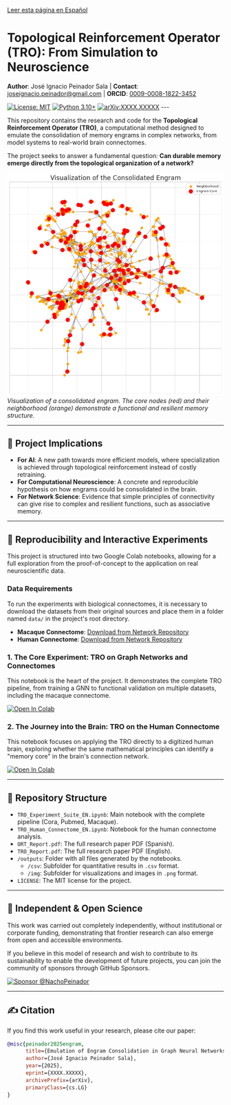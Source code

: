 [Leer esta página en Español](README.md)

# Topological Reinforcement Operator (TRO): From Simulation to Neuroscience

**Author**: José Ignacio Peinador Sala | **Contact**: [joseignacio.peinador@gmail.com](mailto:joseignacio.peinador@gmail.com) | **ORCID**: [0009-0008-1822-3452](https://orcid.org/0009-0008-1822-3452)

[![License: MIT](https://img.shields.io/badge/License-MIT-yellow.svg)](https://opensource.org/licenses/MIT)
[![Python 3.10+](https://img.shields.io/badge/python-3.10+-blue.svg)](https://www.python.org/downloads/)
[![arXiv:XXXX.XXXXX](https://img.shields.io/badge/arXiv-XXXX.XXXXX-b31b1b.svg)](https://arxiv.org/abs/XXXX.XXXXX) ---

This repository contains the research and code for the **Topological Reinforcement Operator (TRO)**, a computational method designed to emulate the consolidation of memory engrams in complex networks, from model systems to real-world brain connectomes.

The project seeks to answer a fundamental question: **Can durable memory emerge directly from the topological organization of a network?**

![Engram Visualization](https://github.com/NachoPeinador/Topological-Reinforcement-Operator/blob/main/outputs/img/ENG_engrama_consolidado.png)
*Visualization of a consolidated engram. The core nodes (red) and their neighborhood (orange) demonstrate a functional and resilient memory structure.*

---

## 🎯 Project Implications

* **For AI**: A new path towards more efficient models, where specialization is achieved through topological reinforcement instead of costly retraining.
* **For Computational Neuroscience**: A concrete and reproducible hypothesis on how engrams could be consolidated in the brain.
* **For Network Science**: Evidence that simple principles of connectivity can give rise to complex and resilient functions, such as associative memory.

---

## 🔬 Reproducibility and Interactive Experiments

This project is structured into two Google Colab notebooks, allowing for a full exploration from the proof-of-concept to the application on real neuroscientific data.

### Data Requirements

To run the experiments with biological connectomes, it is necessary to download the datasets from their original sources and place them in a folder named `data/` in the project's root directory.

* **Macaque Connectome**: [Download from Network Repository](https://networkrepository.com/bn-macaque-rhesus-cerebral-cortex-1.php)
* **Human Connectome**: [Download from Network Repository](https://networkrepository.com/bn-human-BNU-1-0025890-session-1.php)

### 1. The Core Experiment: TRO on Graph Networks and Connectomes

This notebook is the heart of the project. It demonstrates the complete TRO pipeline, from training a GNN to functional validation on multiple datasets, including the macaque connectome.

[![Open In Colab](https://colab.research.google.com/assets/colab-badge.svg)](TRO_Experiment_Suite_EN.ipynb)

### 2. The Journey into the Brain: TRO on the Human Connectome

This notebook focuses on applying the TRO directly to a digitized human brain, exploring whether the same mathematical principles can identify a "memory core" in the brain's connection network.

[![Open In Colab](https://colab.research.google.com/assets/colab-badge.svg)](TRO_Human_Connectome_EN.ipynb)

---

## 📂 Repository Structure

* `TRO_Experiment_Suite_EN.ipynb`: Main notebook with the complete pipeline (Cora, Pubmed, Macaque).
* `TRO_Human_Connectome_EN.ipynb`: Notebook for the human connectome analysis.
* `ORT_Report.pdf`: The full research paper PDF (Spanish).
* `TRO_Report.pdf`: The full research paper PDF (English).
* `/outputs`: Folder with all files generated by the notebooks.
    * `/csv`: Subfolder for quantitative results in `.csv` format.
    * `/img`: Subfolder for visualizations and images in `.png` format.
* `LICENSE`: The MIT license for the project.

---

## 🔬 Independent & Open Science

This work was carried out completely independently, without institutional or corporate funding, demonstrating that frontier research can also emerge from open and accessible environments.

If you believe in this model of research and wish to contribute to its sustainability to enable the development of future projects, you can join the community of sponsors through GitHub Sponsors.

[![Sponsor @NachoPeinador](https://img.shields.io/badge/Sponsor-%E2%9D%A4-%23db61a2.svg)](https://github.com/sponsors/NachoPeinador)

---

## ✍️ Citation

If you find this work useful in your research, please cite our paper:

```bibtex
@misc{peinador2025engram,
      title={Emulation of Engram Consolidation in Graph Neural Networks via a Topological Reinforcement Operator}, 
      author={José Ignacio Peinador Sala},
      year={2025},
      eprint={XXXX.XXXXX},
      archivePrefix={arXiv},
      primaryClass={cs.LG}
}
```
